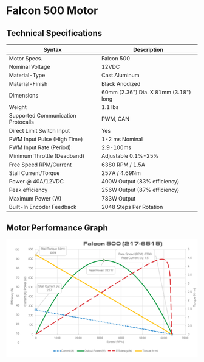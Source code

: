 # Falcon 500 Motor
## Technical Specifications

| Syntax                             | Description                           |
| ---------------------------------- | ------------------------------------- |
| Motor Specs.                       | Falcon 500                            |
| Nominal Voltage                    | 12VDC                                 |
| Material-Type                      | Cast Aluminum                         |
| Material-Finish                    | Black Anodized                        |
| Dimensions                         | 60mm (2.36") Dia. X 81mm (3.18") long |
| Weight                             | 1.1 lbs                               |
| Supported Communication Protocalls | PWM, CAN                              |
| Direct Limit Switch Input          | Yes                                   |
| PWM Input Pulse (High Time)        | 1-2 ms Nominal                        |
| PWM Input Rate (Period)            | 2.9-100ms                             |
| Minimum Throttle (Deadband)        | Adjustable 0.1%-25%                   |
| Free Speed RPM/Current             | 6380 RPM / 1.5A                       |
| Stall Current/Torque               | 257A / 4.69Nm                         |
| Power @ 40A/12VDC                  | 400W Output (83% efficiency)          |
| Peak efficiency                    | 256W Output (87% efficiency)          |
| Maximum Power (W)                  | 783W Output                           |
| Built-In Encoder Feedback          | 2048 Steps Per Rotation               |

## Motor Performance Graph
![Motor Performance Graph](../_static/images/hardware/motors/falcon-motor-curve.png)